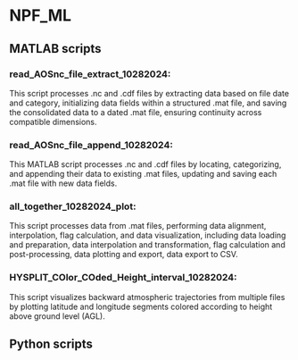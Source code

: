 # NPF_ML
## MATLAB scripts

### read_AOSnc_file_extract_10282024:
This script processes .nc and .cdf files by extracting data based on file date and category, initializing data fields within a structured .mat file, and saving the consolidated data to a dated .mat file, ensuring continuity across compatible dimensions.

### read_AOSnc_file_append_10282024: 
This MATLAB script processes .nc and .cdf files by locating, categorizing, and appending their data to existing .mat files, updating and saving each .mat file with new data fields.

### all_together_10282024_plot: 
This script processes data from .mat files, performing data alignment, interpolation, flag calculation, and data visualization, including data loading and preparation, data interpolation and transformation, flag calculation and post-processing, data plotting and export, data export to CSV.

### HYSPLIT_COlor_COded_Height_interval_10282024: 
This script visualizes backward atmospheric trajectories from multiple files by plotting latitude and longitude segments colored according to height above ground level (AGL). 

## Python scripts
